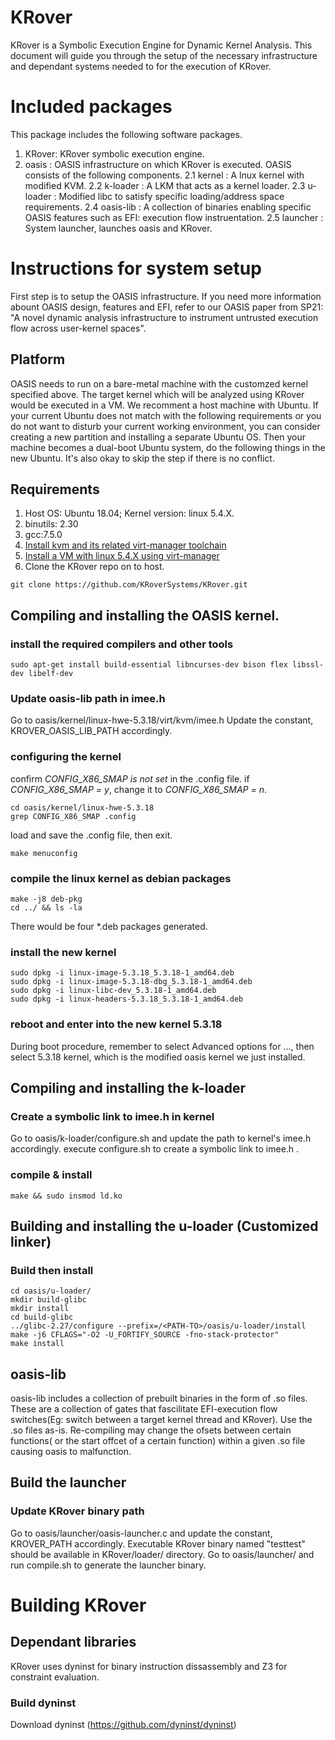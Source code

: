 # KRover
KRover is a Symbolic Execution Engine for Dynamic Kernel Analysis. This document will guide you through the setup of the necessary infrastructure and dependant systems needed to for the execution of KRover.

# Included packages
This package includes the following software packages.
1. KRover: KRover symbolic execution engine.
2. oasis : OASIS infrastructure on which KRover is executed. OASIS consists of the following components.
2.1 kernel : A lnux kernel with modified KVM.
2.2 k-loader : A LKM that acts as a kernel loader.
2.3 u-loader : Modified libc to satisfy specific loading/address space requirements.
2.4 oasis-lib : A collection of binaries enabling specific OASIS features such as EFI: execution flow instruentation.
2.5 launcher : System launcher, launches oasis and KRover.

# Instructions for system setup
First step is to setup the OASIS infrastructure. If you need more information abount OASIS design, features and EFI, refer to our OASIS paper from SP21: "A novel dynamic analysis infrastructure to instrument untrusted execution flow across user-kernel spaces".

## Platform
OASIS needs to run on a bare-metal machine with the customzed kernel specified above. The target kernel which will be analyzed using KRover would be executed in a VM. We recomment a host machine with Ubuntu. If your current Ubuntu does not match with the following requirements or you do not want to disturb your current working environment, you can consider creating a new partition and installing a separate Ubuntu OS. Then your machine becomes a dual-boot Ubuntu system, do the following things in the new Ubuntu. It's also okay to skip the step if there is no conflict.

## Requirements
1. Host OS: Ubuntu 18.04; Kernel version: linux 5.4.X.
2. binutils: 2.30
3. gcc:7.5.0
4. [Install kvm and its related virt-manager toolchain](https://linuxize.com/post/how-to-install-kvm-on-ubuntu-18-04/)
5. [Install a VM with linux 5.4.X using virt-manager](https://www.tecmint.com/create-virtual-machines-in-kvm-using-virt-manager/4/)
6. Clone the KRover repo on to host.
```
git clone https://github.com/KRoverSystems/KRover.git
```

## Compiling and installing the OASIS kernel.

### install the required compilers and other tools
```
sudo apt-get install build-essential libncurses-dev bison flex libssl-dev libelf-dev
```

### Update oasis-lib path in imee.h
Go to oasis/kernel/linux-hwe-5.3.18/virt/kvm/imee.h
Update the constant, KROVER_OASIS_LIB_PATH accordingly.

### configuring the kernel
confirm *CONFIG_X86_SMAP is not set* in the .config file. if *CONFIG_X86_SMAP = y*, change it to *CONFIG_X86_SMAP = n*.
```
cd oasis/kernel/linux-hwe-5.3.18
grep CONFIG_X86_SMAP .config
```  
load and save the .config file, then exit.
```
make menuconfig 
```
### compile the linux kernel as debian packages
```
make -j8 deb-pkg
cd ../ && ls -la
```
There would be four *.deb packages generated.

### install the new kernel
```
sudo dpkg -i linux-image-5.3.18_5.3.18-1_amd64.deb 
sudo dpkg -i linux-image-5.3.18-dbg_5.3.18-1_amd64.deb
sudo dpkg -i linux-libc-dev_5.3.18-1_amd64.deb   
sudo dpkg -i linux-headers-5.3.18_5.3.18-1_amd64.deb 
```
    
### reboot and enter into the new kernel 5.3.18
During boot procedure, remember to select Advanced options for ..., then select 5.3.18 kernel, which is the modified oasis kernel we just installed.

## Compiling and installing the k-loader

### Create a symbolic link to imee.h in kernel
Go to oasis/k-loader/configure.sh and update the path to kernel's imee.h accordingly. 
execute configure.sh to create a symbolic link to imee.h .

### compile & install
```
make && sudo insmod ld.ko
```

## Building and installing the u-loader (Customized linker)

### Build then install
```
cd oasis/u-loader/
mkdir build-glibc
mkdir install
cd build-glibc
../glibc-2.27/configure --prefix=/<PATH-TO>/oasis/u-loader/install
make -j6 CFLAGS="-O2 -U_FORTIFY_SOURCE -fno-stack-protector"
make install
```
## oasis-lib

oasis-lib includes a collection of prebuilt binaries in the form of .so files. These are a collection of gates that fascilitate EFI-execution flow switches(Eg: switch between a target kernel thread and KRover). Use the .so files as-is. Re-compiling may change the ofsets between certain functions( or the start offcet of a certain function) within a given .so file causing oasis to malfunction.

## Build the launcher

### Update KRover binary path
Go to oasis/launcher/oasis-launcher.c and update the constant, KROVER_PATH accordingly.
Executable KRover binary named "testtest" should be available in KRover/loader/ directory.
Go to oasis/launcher/ and run compile.sh to generate the launcher binary.

# Building KRover

## Dependant libraries
KRover uses dyninst for binary instruction dissassembly and Z3 for constraint evaluation.

### Build dyninst

Download dyninst (https://github.com/dyninst/dyninst)



